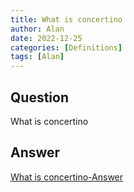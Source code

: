 ```yaml
---
title: What is concertino
author: Alan
date: 2022-12-25
categories: [Definitions]
tags: [Alan]
---
```


## Question

What is concertino



## Answer

[What is concertino-Answer](/music-history/posts/What-is-concertino-answer/)
